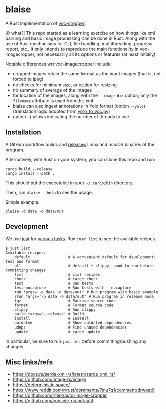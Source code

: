# blaise

A Rust implementation of [voc-cropper](https://github.com/mbari-org/voc-cropper).

😲 what?! This repo started as a learning exercise on how things like xml parsing and basic image processing
can be done in Rust. Along with the use of Rust mechanisms for CLI, file handling, multithreading,
progress report, etc., it only intends to reproduce the main functionality in voc-imagecropper,
not necessarily all its options or features (at least initially).

Notable differences wrt voc-imagecropper include:
- cropped images retain the same format as the input images (that is, not forced to jpeg)
- no checks for minimum size, or option for resizing
- no summary of average of the images
- for location of the images, along with the `--image-dir` option, only the `filename` attribute
  is used from the xml 
- blaise can also ingest annotations in Yolo format (option `--yolo`)
  (translation logic adopted from [yolo_to_voc.py](
   https://bitbucket.org/mbari/m3-download/src/main/scripts/yolo_to_voc.py))
- option `-j` allows indicating the number of threads to use

## Installation

A GitHub workflow builds and [releases](../../releases/) Linux and macOS binaries
of the program.

Alternatively, with Rust on your system, you can clone this repo and run:

```shell
cargo build --release
cargo install --path .
``` 
This should put the executable in your `~/.cargo/bin` directory.

Then, run `blaise --help` to see the usage.

Simple example:

```shell
blaise -d data -o data/out
```

## Development

We use [just](https://github.com/casey/just) for [various tasks](justfile).
Run `just list` to see the available recipes.

```shell
$ just list 
Available recipes:
    default                 # A convenient default for development: test and format
    all                     # default + clippy; good to run before committing changes
    list                    # List recipes
    check                   # cargo check
    test                    # Run tests
    test-nocapture          # Run tests with --nocapture
    run *args='-p data -o data/out' # Run program with basic example
    rrun *args='-p data -o data/out' # Run program in release mode
    tgz                     # Package source code
    format                  # Format source code
    clippy                  # Run clippy
    build *args='--release' # Build
    install                 # Install
    outdated                # Show outdated dependencies
    udeps                   # Find unused dependencies
    update                  # cargo update
```

In particular, be sure to run `just all`
before committing/pushing any changes.

## Misc links/refs

- <https://docs.rs/serde-xml-rs/latest/serde_xml_rs/>
- <https://github.com/image-rs/image>
- <https://deterministic.space/>
- <https://www.reddit.com/r/rust/comments/7mu7q1/comment/drwoat0>
- <https://github.com/ritiek/auto-image-cropper>
- <https://github.com/console-rs/indicatif>
